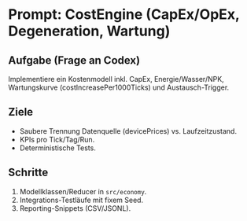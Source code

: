 # Prompt: CostEngine (CapEx/OpEx, Degeneration, Wartung)

## Aufgabe (Frage an Codex)

Implementiere ein Kostenmodell inkl. CapEx, Energie/Wasser/NPK, Wartungskurve (costIncreasePer1000Ticks) und Austausch-Trigger.

## Ziele

- Saubere Trennung Datenquelle (devicePrices) vs. Laufzeitzustand.
- KPIs pro Tick/Tag/Run.
- Deterministische Tests.

## Schritte

1. Modellklassen/Reducer in `src/economy`.
2. Integrations-Testläufe mit fixem Seed.
3. Reporting-Snippets (CSV/JSONL).
